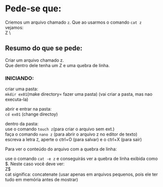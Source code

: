 
# Pede-se que:
Criemos um arquivo chamado `z`. Que ao usarmos o comando `cat z` vejamos:\
Z \

## Resumo do que se pede: 
Criar um arquivo chamado z.\
Que dentro dele tenha um Z e uma quebra de linha.

### INICIANDO:

criar uma pasta:\
`mkdir ex01`(make directory=  fazer uma pasta) (vai criar a pasta, mas nao executa-la)

abrir e entrar na pasta:\
`cd ex01` (change directoy)

dentro da pasta:\
use o comando `touch z`(para criar o arquivo sem ext.)\
faça o comando `nano z` (para abrir o arquivo z no editor de texto)\
escreva a letra `Z`, aperte o ctrl+O (para salvar) e  o ctrl+X (para sair)

Para ver o conteúdo do arquivo com a quebra de linha:

use o comando `cat -e z` e conseguirás ver a quebra de linha exibida como \$.
Neste caso você deve ver:\
Z$\
cat significa: concatenate (usar apenas em arquivos pequenos, pois ele ter tudo em memória antes de mostrar)
